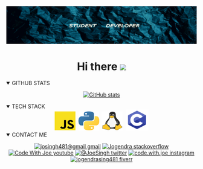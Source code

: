 <head><link rel="stylesheet" href="https://cdnjs.cloudflare.com/ajax/libs/font-awesome/4.7.0/css/font-awesome.min.css"></head>
<img src="/img/banner.jpg">
<h1 align="center"> Hi there  <img src="https://raw.githubusercontent.com/MartinHeinz/MartinHeinz/master/wave.gif" width="30px"></h1>

<details open>
<summary style="cursor: pointer;">GITHUB STATS</summary>
<div align=center>

[![GitHub stats](https://github-readme-stats.vercel.app/api?username=Joe-Sin7h&show_icons=true&theme=tokyonight&line_height=27)](https://github.com/Joe-Sin7h)
</div>
</details>


 <details open>
<summary style="cursor: pointer;">TECH STACK</summary>
<div align=center>

<img src="./img/Javascript.svg"  height=50 width=55 title="Javascript">
<img>
<img src="./img/Python.png"  height=50 width=55 title="Python">
<img>
<img src="./img/Linux.svg"  height=50 width=55 title="Linux">
<img>
<img src="./img/C.png"  height=55 width=60 title="VS Code">

</div>
</details>

<details open>
<summary style="cursor: pointer;">CONTACT ME</summary>
<div align=center>
 
[![josingh481@gmail gmail](https://img.shields.io/badge/Gmail-D14836?style=style=flat-square&logo=gmail&logoColor=white&color=lightblue)](mailto:josingh481@gmail.com)
[![Jogendra stackoverflow](https://img.shields.io/badge/-STACKOVERFLOW-D14836?style=style=flat-square&logo=stackoverflow&logoColor=white&color=orange)](https://stackoverflow.com/users/14537080/jogendra?tab=profile)
[![Code With Joe youtube](https://img.shields.io/badge/-YOUTUBE-informational?style=style=flat-square&logo=youtube&logoColor=white&color=red)](https://www.youtube.com/channel/UCMBs4E6MY4qjEVJBywr7l5Q)
[![@_JoeSingh_ twitter](https://img.shields.io/badge/-TWITTER-informational?style=style=flat-square&logo=twitter&logoColor=white&color=blue)](https://twitter.com/_JoeSingh_/)
[![code.with.joe instagram](https://img.shields.io/badge/-INSTAGRAM-informational?style=style=flat-square&logo=instagram&logoColor=white&color=grey)](https://instagram.com/code.with.joe/)
[![jogendrasing481 fiverr](https://img.shields.io/badge/-FIVERR-informational?style=style=flat-square&logo=fiverr&logoColor=white&color=brightgreen)](https://fiverr.com/jogendrasing481)


</div>
</details>
